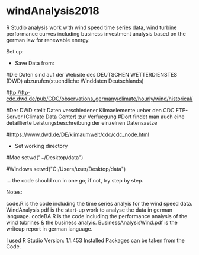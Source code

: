 # windAnalysis2018
R Studio analysis work with wind speed time series data, wind turbine performance curves including business investment analysis based on the german law for renewable energy. 

Set up: 

- Save Data from: 

#Die Daten sind auf der Website des DEUTSCHEN WETTERDIENSTES (DWD) abzurufen(stuendliche Winddaten Deutschlands)

#ftp://ftp-cdc.dwd.de/pub/CDC/observations_germany/climate/hourly/wind/historical/ 

#Der DWD stellt Daten verschiedener Klimaelemente ueber den CDC FTP-Server (Climate Data Center) zur Verfuegung
#Dort findet man auch eine detaillierte Leistungsbeschreibung der einzelnen Datensaetze

#https://www.dwd.de/DE/klimaumwelt/cdc/cdc_node.html

- Set working directory 

#Mac
setwd("~/Desktop/data")

#Windows
setwd("C:/Users/user/Desktop/data")

... the code should run in one go; if not, try step by step. 


Notes:

code.R is the code including the time series analyis for the wind speed data. 
WindAnalysis.pdf is the start-up work to analyse the data in german language.
codeBA.R is the code including the performance analysis of the wind tubrines & the business analyis. 
BusinessAnalysisWind.pdf is the writeup report in german language.

I used R Studio Version: 1.1.453
Installed Packages can be taken from the Code. 
